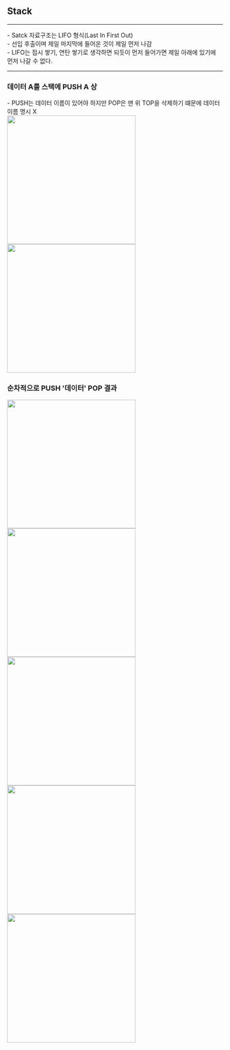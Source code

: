 <h2>Stack</h2>
<hr>
 - Satck 자료구조는 LIFO 형식(Last In First Out)<br /> 
 - 선입 후출이며 제일 마지막에 들어온 것이 제일 먼저 나감<br />
 - LIFO는 접시 쌓기, 연탄 쌓기로 생각하면 되듯이 먼저 들어가면 제일 아래에 있기에 먼저 나갈 수 없다.
 <br />
 <hr>
 <h3>데이터 A를 스택에 PUSH A 상</h3>
 - PUSH는 데이터 이름이 있어야 하지만 POP은 맨 위 TOP을 삭제하기 떄문에 데이터 이름 명시 X
 <div>
 <img width="300" height="300" src="https://github.com/stayonasDev/Tag/assets/149605122/3cd3803d-b615-4248-9cf9-d3e3787bf1a6">
 <img width="300" height="300" src="https://github.com/stayonasDev/Tag/assets/149605122/adb9c05a-e0c0-49a1-8030-590b80561840">
 </div>
<h3>순차적으로 PUSH '데이터' POP 결과</h3>
<div>
<img width="300" height="300" src="https://github.com/stayonasDev/Tag/assets/149605122/3638d908-44a7-4391-9c43-436d38cb5134">
<img width="300" height="300" src="https://github.com/stayonasDev/Tag/assets/149605122/cc3a5c81-1d89-48dc-b7e2-c9264808e2d9">
<img width="300" height="300" src="https://github.com/stayonasDev/Tag/assets/149605122/ebdbe74c-c942-499e-b664-6c0da4bc0f44"><br />
<img width="300" height="300" src="https://github.com/stayonasDev/Tag/assets/149605122/b653e3c4-3ef2-4335-b9db-142c155e787e">
<img width="300" height="300" src="https://github.com/stayonasDev/Tag/assets/149605122/9550e5de-21dc-430f-9a18-a4fe4ec8858f">
</div>
